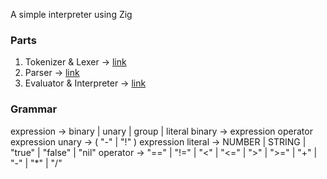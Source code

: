 A simple interpreter using Zig

### Parts
1. Tokenizer & Lexer        -> [link](./src/scanner.zig)
2. Parser                   -> [link](./src/parser.zig)
3. Evaluator & Interpreter  -> [link](./src/interpreter.zig)


### Grammar
expression  ->  binary | unary | group | literal
binary      ->  expression operator expression
unary       ->  ( "-" | "!" ) expression
literal     ->  NUMBER | STRING | "true" | "false" | "nil"
operator    ->  "==" | "!=" | "<" | "<=" | ">" | ">=" | "+" | "-" | "*" | "/"

